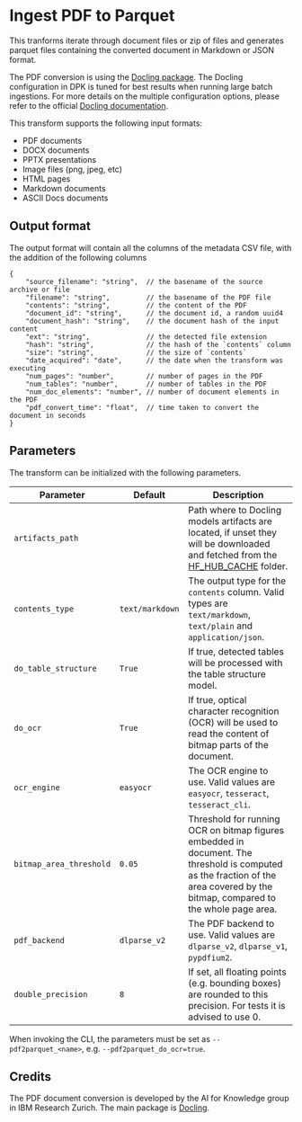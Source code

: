# Ingest PDF to Parquet

This tranforms iterate through document files or zip of files and generates parquet files
containing the converted document in Markdown or JSON format.

The PDF conversion is using the [Docling package](https://github.com/DS4SD/docling).
The Docling configuration in DPK is tuned for best results when running large batch ingestions.
For more details on the multiple configuration options, please refer to the official [Docling documentation](https://ds4sd.github.io/docling/).

This transform supports the following input formats:

- PDF documents
- DOCX documents
- PPTX presentations
- Image files (png, jpeg, etc)
- HTML pages
- Markdown documents
- ASCII Docs documents


## Output format

The output format will contain all the columns of the metadata CSV file,
with the addition of the following columns

```jsonc
{
    "source_filename": "string",  // the basename of the source archive or file
    "filename": "string",         // the basename of the PDF file
    "contents": "string",         // the content of the PDF
    "document_id": "string",      // the document id, a random uuid4 
    "document_hash": "string",    // the document hash of the input content 
    "ext": "string",              // the detected file extension
    "hash": "string",             // the hash of the `contents` column
    "size": "string",             // the size of `contents`
    "date_acquired": "date",      // the date when the transform was executing
    "num_pages": "number",        // number of pages in the PDF
    "num_tables": "number",       // number of tables in the PDF
    "num_doc_elements": "number", // number of document elements in the PDF
    "pdf_convert_time": "float",  // time taken to convert the document in seconds
}
```


## Parameters

The transform can be initialized with the following parameters.

| Parameter  | Default  | Description  |
|------------|----------|--------------|
| `artifacts_path`             | <unset> | Path where to Docling models artifacts are located, if unset they will be downloaded and fetched from the [HF_HUB_CACHE](https://huggingface.co/docs/huggingface_hub/en/guides/manage-cache) folder. |
| `contents_type`         | `text/markdown`        | The output type for the `contents` column. Valid types are `text/markdown`, `text/plain` and `application/json`. |
| `do_table_structure`         | `True`        | If true, detected tables will be processed with the table structure model. |
| `do_ocr`                     | `True`        | If true, optical character recognition (OCR) will be used to read the content of bitmap parts of the document. |
| `ocr_engine`                 | `easyocr`     | The OCR engine to use. Valid values are `easyocr`, `tesseract`, `tesseract_cli`. |
| `bitmap_area_threshold`      | `0.05`        | Threshold for running OCR on bitmap figures embedded in document. The threshold is computed as the fraction of the area covered by the bitmap, compared to the whole page area. |
| `pdf_backend`                | `dlparse_v2`  | The PDF backend to use. Valid values are `dlparse_v2`, `dlparse_v1`, `pypdfium2`. |
| `double_precision`           | `8`           | If set, all floating points (e.g. bounding boxes) are rounded to this precision. For tests it is advised to use 0. |

When invoking the CLI, the parameters must be set as `--pdf2parquet_<name>`, e.g. `--pdf2parquet_do_ocr=true`.


## Credits

The PDF document conversion is developed by the AI for Knowledge group in IBM Research Zurich.
The main package is [Docling](https://github.com/DS4SD/docling).

